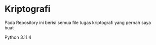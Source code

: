 # Kriptografi
Pada Repository ini berisi semua file tugas kriptografi yang pernah saya buat

Python 3.11.4
